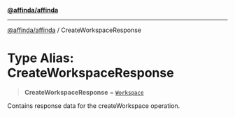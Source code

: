 [**@affinda/affinda**](../README.md)

***

[@affinda/affinda](../globals.md) / CreateWorkspaceResponse

# Type Alias: CreateWorkspaceResponse

> **CreateWorkspaceResponse** = [`Workspace`](../interfaces/Workspace.md)

Contains response data for the createWorkspace operation.
